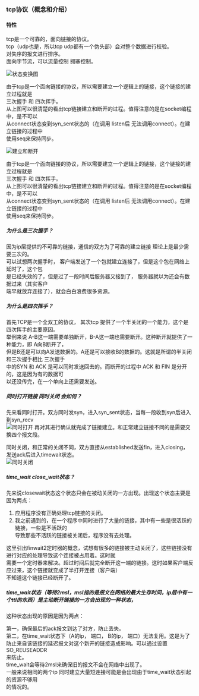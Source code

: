 
### tcp协议（概念和介绍）  
#### 特性  
  
tcp是一个可靠的，面向链接的协议。  
tcp（udp也是，所以tcp udp都有一个伪头部）会对整个数据进行校验。  
对失序的报文进行排序。  
面向字节流，可以流量控制 拥塞控制。  

![状态变换图](http://pyblog-10073407.image.myqcloud.com/postimage1511276362)

由于tcp是一个面向链接的协议，所以需要建立一个逻辑上的链接，这个链接的建立过程就是  
三次握手 和 四次挥手。  
从上图可以很清楚的看出tcp链接建立和断开的过程。值得注意的是在socket编程中，是不可以  
从connect状态变到syn_sent状态的（在调用 listen后 无法调用connect）。在建立链接的过程中  
使用seq来保持同步。  

![建立和断开](http://pyblog-10073407.image.myqcloud.com/postimage1511276414)

由于tcp是一个面向链接的协议，所以需要建立一个逻辑上的链接，这个链接的建立过程就是  
三次握手 和 四次挥手。  
从上图可以很清楚的看出tcp链接建立和断开的过程。值得注意的是在socket编程中，是不可以  
从connect状态变到syn_sent状态的（在调用 listen后 无法调用connect）。在建立链接的过程中  
使用seq来保持同步。  

##### 为什么是三次握手？  
因为ip层提供的不可靠的链接，通信的双方为了可靠的建立链接 理论上是最少需要三次的。  
可以试想两次握手时， 客户端发送了一个包就建立连接了，但是这个包在网络上延时了，这个包  
是已经失效的了，但是过了一段时间后服务器又接到了， 服务器就以为还会有数据过来（其实客户  
端早就放弃连接了），就会白白浪费很多资源。  

##### 为什么是四次挥手？
首先TCP是一个全双工的协议， 其次tcp 提供了一个半关闭的一个能力，这个是四次挥手的主要原因。  
举例来说 A-B这一端需要单独断开，B-A这一端也需要断开。这种断开就提供了一种能力，即 A向B断开了，  
但是B还是可以向A发送数据的。A还是可以接收B的数据的。这就是所谓的半关闭和三次握手相比 三次握手  
中的SYN 和 ACK 是可以同时发送回去的。而断开的过程中  ACK 和 FIN 是分开的，这是因为有的数据可  
以还没传完，在一个单向上还需要发送。  


##### 同时打开链接 同时关闭 会如何？
先来看同时打开。双方同时发syn，进入syn_sent状态，当每一段收到syn后进入到syn_recv  
![同时打开](http://pyblog-10073407.image.myqcloud.com/postimage1511964984?imageView2/0/w/450/h/400 "enter image title here")
  再对其进行确认就完成了链接建立。和正常建立链接不同的是需要交换四个报文段。  
 
同时关闭，和正常的关闭不同，双方直接从established发送fin，进入closing，发送ack后进入timewait状态。  
![同时关闭](http://pyblog-10073407.image.myqcloud.com/postimage1511964982?imageView2/0/w/450/h/400 "enter image title here") 
  

##### time_wait close_wait状态？  
先来说closewait状态这个状态只会在被动关闭的一方出现。出现这个状态主要是因为两点：  
1. 应用程序没有正确处理tcp链接的关闭。  
2. 我之前遇到的，在一个程序中同时进行了大量的链接，其中有一些是很活跃的链接，一些是不活跃的  
导致那些不活跃的链接被关闭后，程序没有去处理。  
  
这里引出finwait2定时器的概念，试想有很多的链接被主动关闭了，这些链接没有进行对应的处理导致这个连接被占用着。这时就  
需要一个定时器来解决。超过时间后就完全断开这一端的链接。这时如果客户端反应过来，这个链接就变成了半打开连接（客户端）  
不知道这个链接已经断开了。



##### time_wait状态（等待2msl，msl指的是报文在网络的最大生存时间，ip层中有一个ttl的东西）是主动断开链接的一方会出现的一种状态，  
这种状态出现的原因是因为两点：  
  
第一，确保最后的ack报文到达了对方，防止丢失。  
第二，在time_wait状态下（A的ip， 端口， B的ip， 端口）无法复用。这是为了  
防止来自该链接的延迟报文对这个新开的链接造成影响。可以通过设置SO_REUSEADDR  
来防止。  
time_wait会等待2msl来确保旧的报文不会在网络中出现了。  
 一般来说相同的两个ip 同时建立大量短连接可能是会出现由于time_wait状态引起的资源不够用  
 的情况的。  
 
